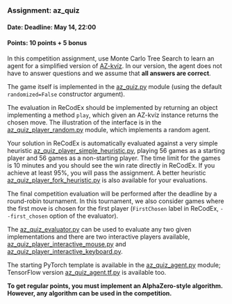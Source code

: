 ### Assignment: az_quiz
#### Date: Deadline: May 14, 22:00
#### Points: 10 points + 5 bonus

In this competition assignment, use Monte Carlo Tree Search to learn
an agent for a simplified version of [AZ-kvíz](https://cs.wikipedia.org/wiki/AZ-kv%C3%ADz).
In our version, the agent does not have to answer questions and we assume
that **all answers are correct**.

The game itself is implemented in the
[az_quiz.py](https://github.com/ufal/npfl139/tree/master/labs/11/az_quiz.py)
module (using the default `randomized=False` constructor argument).

The evaluation in ReCodEx should be implemented by returning an object
implementing a method `play`, which given an AZ-kvíz instance returns the chosen
move. The illustration of the interface is in the
[az_quiz_player_random.py](https://github.com/ufal/npfl139/tree/master/labs/11/az_quiz_player_random.py)
module, which implements a random agent.

Your solution in ReCodEx is automatically evaluated against a very simple heuristic
[az_quiz_player_simple_heuristic.py](https://github.com/ufal/npfl139/tree/master/labs/11/az_quiz_player_simple_heuristic.py),
playing 56 games as a starting player and 56 games as a non-starting player. The
time limit for the games is 10 minutes and you should see the win rate directly in
ReCodEx. If you achieve at least 95%, you will pass the assignment.
A better heuristic [az_quiz_player_fork_heuristic.py](https://github.com/ufal/npfl139/tree/master/labs/11/az_quiz_player_simple_heuristic.py)
is also available for your evaluations.

The final competition evaluation will be performed after the deadline by
a round-robin tournament. In this tournament, we also consider games
where the first move is chosen for the first player (`FirstChosen` label
in ReCodEx, `--first_chosen` option of the evaluator).

The [az_quiz_evaluator.py](https://github.com/ufal/npfl139/tree/master/labs/11/az_quiz_evaluator.py)
can be used to evaluate any two given implementations and there are two
interactive players available,
[az_quiz_player_interactive_mouse.py](https://github.com/ufal/npfl139/tree/master/labs/11/az_quiz_player_interactive_mouse.py)
and [az_quiz_player_interactive_keyboard.py](https://github.com/ufal/npfl139/tree/master/labs/11/az_quiz_player_interactive_keyboard.py).

The starting PyTorch template is available in the
[az_quiz_agent.py](https://github.com/ufal/npfl139/tree/master/labs/11/az_quiz_agent.py)
module; TensorFlow version [az_quiz_agent.tf.py](https://github.com/ufal/npfl139/tree/master/labs/11/az_quiz_agent.tf.py)
is available too.

**To get regular points, you must implement an AlphaZero-style algorithm.
However, any algorithm can be used in the competition.**

